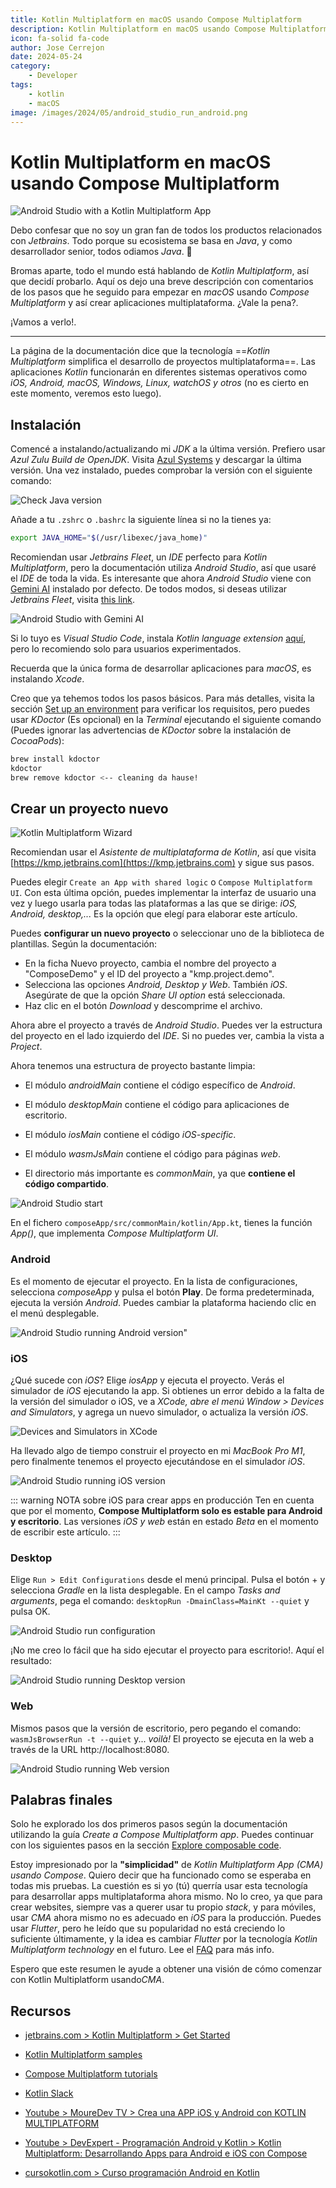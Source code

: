 ```yaml
---
title: Kotlin Multiplatform en macOS usando Compose Multiplatform
description: Kotlin Multiplatform en macOS usando Compose Multiplatform
icon: fa-solid fa-code
author: Jose Cerrejon
date: 2024-05-24
category:
    - Developer
tags:
    - kotlin
    - macOS
image: /images/2024/05/android_studio_run_android.png
---
```


# Kotlin Multiplatform en macOS usando Compose Multiplatform

![Android Studio with a Kotlin Multiplatform App](/images/2024/05/android_studio_run_android.png "Android Studio with a Kotlin Multiplatform App")

Debo confesar que no soy un gran fan de todos los productos relacionados con _Jetbrains_. Todo porque su ecosistema se basa en _Java_, y como desarrollador senior, todos odiamos _Java_. 🤣

Bromas aparte, todo el mundo está hablando de _Kotlin Multiplatform_, así que decidí probarlo. Aquí os dejo una breve descripción con comentarios de los pasos que he seguido para empezar en _macOS_ usando _Compose Multiplatform_ y así crear aplicaciones multiplataforma. ¿Vale la pena?.

¡Vamos a verlo!.

---

La página de la documentación dice que la tecnología ==_Kotlin Multiplatform_ simplifica el desarrollo de proyectos multiplataforma==. Las aplicaciones _Kotlin_ funcionarán en diferentes sistemas operativos como _iOS, Android, macOS, Windows, Linux, watchOS y otros_ (no es cierto en este momento, veremos esto luego).

## Instalación

Comencé a instalando/actualizando mi _JDK_ a la última versión. Prefiero usar _Azul Zulu Build de OpenJDK_. Visita [Azul Systems](https://www.azul.com/downloads/zulu-community/?package=jdk) y descargar la última versión. Una vez instalado, puedes comprobar la versión con el siguiente comando:

![Check Java version](/images/2024/05/java_version.png "Check Java version")

Añade a tu `.zshrc` o `.bashrc` la siguiente línea si no la tienes ya:

```bash
export JAVA_HOME="$(/usr/libexec/java_home)"
```

Recomiendan usar _Jetbrains Fleet_, un _IDE_ perfecto para _Kotlin Multiplatform_, pero la documentación utiliza _Android Studio_, así que usaré el _IDE_ de toda la vida. Es interesante que ahora _Android Studio_ viene con [Gemini AI](https://developer.android.com/studio/preview/gemini) instalado por defecto. De todos modos, si deseas utilizar _Jetbrains Fleet_, visita [this link](https://www.jetbrains.com/help/kotlin-multiplatform-dev/fleet.html).

![Android Studio with Gemini AI](/images/2024/05/android_studio_gemini_ai.png "Android Studio with Gemini AI")

Si lo tuyo es _Visual Studio Code_, instala _Kotlin language extension_ [aquí](https://marketplace.visualstudio.com/items?itemName=mathiasfrohlich.Kotlin), pero lo recomiendo solo para usuarios experimentados.

Recuerda que la única forma de desarrollar aplicaciones para _macOS_, es instalando _Xcode_.

Creo que ya tehemos todos los pasos básicos. Para más detalles, visita la sección [Set up an environment](https://www.jetbrains.com/help/kotlin-multiplatform-dev/compose-multiplatform-setup.html) para verificar los requisitos, pero puedes usar _KDoctor_ (Es opcional) en la _Terminal_ ejecutando el siguiente comando (Puedes ignorar las advertencias de _KDoctor_ sobre la instalación de _CocoaPods_):

```bash
brew install kdoctor
kdoctor
brew remove kdoctor <-- cleaning da hause!
```

## Crear un proyecto nuevo

![Kotlin Multiplatform Wizard](/images/2024/05/firefox_kotlin_wizard.png "Kotlin Multiplatform Wizard")

Recomiendan usar el _Asistente de multiplataforma de Kotlin_, así que visita [https://kmp.jetbrains.com](https://kmp.jetbrains.com) y sigue sus pasos.

Puedes elegir `Create an App with shared logic` o `Compose Multiplatform UI`. Con esta última opción, puedes implementar la interfaz de usuario una vez y luego usarla para todas las plataformas a las que se dirige: _iOS, Android, desktop,..._ Es la opción que elegí para elaborar este artículo.

Puedes **configurar un nuevo proyecto** o seleccionar uno de la biblioteca de plantillas. Según la documentación:

-   En la ficha Nuevo proyecto, cambia el nombre del proyecto a "ComposeDemo" y el ID del proyecto a "kmp.project.demo".
-   Selecciona las opciones _Android, Desktop y Web_. También _iOS_. Asegúrate de que la opción _Share UI option_ está seleccionada.
-   Haz clic en el botón _Download_ y descomprime el archivo.

Ahora abre el proyecto a través de _Android Studio_. Puedes ver la estructura del proyecto en el lado izquierdo del _IDE_. Si no puedes ver, cambia la vista a _Project_.

Ahora tenemos una estructura de proyecto bastante limpia:

-   El módulo _androidMain_ contiene el código específico de _Android_.

-   El módulo _desktopMain_ contiene el código para aplicaciones de escritorio.

-   El módulo _iosMain_ contiene el código _iOS-specific_.

-   El módulo _wasmJsMain_ contiene el código para páginas _web_.

-   El directorio más importante es _commonMain_, ya que **contiene el código compartido**.

![Android Studio start ](/images/2024/05/android_studio_start_project.png "Android Studio start project")

En el fichero `composeApp/src/commonMain/kotlin/App.kt`, tienes la función _App()_, que implementa _Compose Multiplatform UI_.

### Android

Es el momento de ejecutar el proyecto. En la lista de configuraciones, selecciona _composeApp_ y pulsa el botón **Play**. De forma predeterminada, ejecuta la versión _Android_. Puedes cambiar la plataforma haciendo clic en el menú desplegable.

![Android Studio running Android version"](/images/2024/05/android_studio_run_android.png "Android Studio running Android version")

### iOS

¿Qué sucede con _iOS_? Elige _iosApp_ y ejecuta el proyecto. Verás el simulador de _iOS_ ejecutando la app. Si obtienes un error debido a la falta de la versión del simulador o iOS, ve a _XCode, abre el menú Window > Devices and Simulators_, y agrega un nuevo simulador, o actualiza la versión _iOS_.

![Devices and Simulators in XCode](/images/2024/05/xcode_devices_and_simulators.png "Devices and Simulators in XCode")

Ha llevado algo de tiempo construir el proyecto en mi _MacBook Pro M1_, pero finalmente tenemos el proyecto ejecutándose en el simulador _iOS_.

![Android Studio running iOS version](/images/2024/05/android_studio_run_ios.png "Android Studio running iOS version")

::: warning NOTA sobre iOS para crear apps en producción
Ten en cuenta que por el momento, **Compose Multiplatform solo es estable para Android y escritorio**. Las versiones _iOS y web_ están en estado _Beta_ en el momento de escribir este artículo.
:::

### Desktop

Elige `Run > Edit Configurations` desde el menú principal. Pulsa el botón + y selecciona _Gradle_ en la lista desplegable. En el campo _Tasks and arguments_, pega el comando: `desktopRun -DmainClass=MainKt --quiet` y pulsa OK.

![Android Studio run configuration](/images/2024/05/android_studio_run_config.png "Android Studio run configuration")

¡No me creo lo fácil que ha sido ejecutar el proyecto para escritorio!. Aquí el resultado:

![Android Studio running Desktop version](/images/2024/05/android_studio_desktop.png "Android Studio running Desktop version")

### Web

Mismos pasos que la versión de escritorio, pero pegando el comando: `wasmJsBrowserRun -t --quiet` y... _voilà!_ El proyecto se ejecuta en la web a través de la URL http://localhost:8080.

![Android Studio running Web version](/images/2024/05/android_studio_web.png "Android Studio running Web version")

## Palabras finales

Solo he explorado los dos primeros pasos según la documentación utilizando la guía _Create a Compose Multiplatform app_. Puedes continuar con los siguientes pasos en la sección [Explore composable code](https://www.jetbrains.com/help/kotlin-multiplatform-dev/compose-multiplatform-explore-composables.html).

Estoy impresionado por la **"simplicidad"** de _Kotlin Multiplatform App (CMA) usando Compose_. Quiero decir que ha funcionado como se esperaba en todas mis pruebas. La cuestión es si yo (tú) querría usar esta tecnología para desarrollar apps multiplataforma ahora mismo. No lo creo, ya que para crear websites, siempre vas a querer usar tu propio _stack_, y para móviles, usar _CMA_ ahora mismo no es adecuado en _iOS_ para la producción. Puedes usar _Flutter_, pero he leído que su popularidad no está creciendo lo suficiente últimamente, y la idea es cambiar _Flutter_ por la tecnología _Kotlin Multiplatform technology_ en el futuro. Lee el [FAQ](https://www.jetbrains.com/help/kotlin-multiplatform-dev/faq.html) para más info.

Espero que este resumen le ayude a obtener una visión de cómo comenzar con Kotlin Multiplatform usando*CMA*.

## Recursos

-   [jetbrains.com > Kotlin Multiplatform > Get Started](https://www.jetbrains.com/help/kotlin-multiplatform-dev/get-started.html)

-   [Kotlin Multiplatform samples](https://www.jetbrains.com/help/kotlin-multiplatform-dev/multiplatform-samples.html)

-   [Compose Multiplatform tutorials](https://github.com/JetBrains/compose-multiplatform/blob/master/tutorials/README.md)

-   [Kotlin Slack](https://kotlinlang.slack.com/)

-   [Youtube > MoureDev TV > Crea una APP iOS y Android con KOTLIN MULTIPLATFORM](https://www.youtube.com/watch?v=hvgO8oZanQQ)

-   [Youtube > DevExpert - Programación Android y Kotlin > Kotlin Multiplatform: Desarrollando Apps para Android e iOS con Compose](https://www.youtube.com/watch?v=ZVeJR7Po0yY)

-   [cursokotlin.com > Curso programación Android en Kotlin](https://cursokotlin.com/curso-programacion-kotlin-android/)

